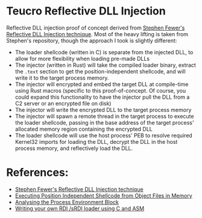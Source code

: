 # Teucro Reflective DLL Injection
Reflective DLL injection proof of concept derived from [Stephen Fewer's Reflective DLL Injection technique](https://github.com/stephenfewer/ReflectiveDLLInjection/tree/master).
Most of the heavy lifting is taken from Stephen's repository, though the approach I took is slightly different:
- The loader shellcode (written in C) is separate from the injected DLL, to allow for more flexibility when loading pre-made DLLs
- The injector (written in Rust) will take the compiled loader binary, extract the `.text` section to get the position-independent shellcode,
  and will write it to the target process memory.
- The injector will encrypted and embed the target DLL at compile-time using Rust macros (specific to this proof-of-concept. Of course, you could expand this functionality
  to have the injector pull the DLL from a C2 server or an encrypted file on disk)
- The injector will write the encrypted DLL to the target process memory
- The injector will spawn a remote thread in the target process to execute the loader shellcode, passing in the base address of the target process' allocated memory region containing the
  encrypted DLL
- The loader shellcode will use the host process' PEB to resolve required Kernel32 imports for loading the DLL, decrypt the DLL in the host process memory, and reflectively load
  the DLL.

# References:
- [Stephen Fewer's Reflective DLL Injection technique](https://github.com/stephenfewer/ReflectiveDLLInjection/tree/master)
- [Executing Position Independent Shellcode from Object Files in Memory](https://bruteratel.com/research/feature-update/2021/01/30/OBJEXEC/)
- [Analysing the Process Environment Block](https://void-stack.github.io/blog/post-Exploring-PEB/)
- [Writing your own RDI /sRDI loader using C and ASM](https://blog.malicious.group/writing-your-own-rdi-srdi-loader-using-c-and-asm/)
